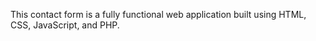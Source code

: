 This contact form is a fully functional web application built using HTML, CSS, JavaScript, and PHP. 
